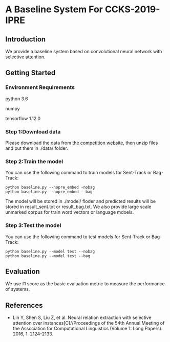 # A Baseline System For CCKS-2019-IPRE

## Introduction
We provide a baseline system based on convolutional neural network with selective attention.

## Getting Started
### Environment Requirements
python 3.6

numpy

tensorflow 1.12.0

### Step 1:Download data
Please download the data from [the competition website](https://biendata.com/competition/ccks_2019_ipre/data/), then unzip files and put them in ./data/ folder.

### Step 2:Train the model
You can use the following command to train models for Sent-Track or Bag-Track:
```linux
python baseline.py --nopre_embed -nobag 
python baseline.py --nopre_embed --bag
```
The model will be stored in ./model/ floder and predicted results will be stored in result_sent.txt or result_bag.txt. We also provide large scale unmarked corpus for train word vectors or language mdoels.
### Step 3:Test the model
You can use the following command to test models for Sent-Track or Bag-Track:
```linux
python baseline.py --model test --nobag 
python baseline.py --model test --bag
```
## Evaluation
We use f1 score as the basic evaluation metric to measure the performance of systems. 
## References
* Lin Y, Shen S, Liu Z, et al. Neural relation extraction with selective attention over instances[C]//Proceedings of the 54th Annual Meeting of the Association for Computational Linguistics (Volume 1: Long Papers). 2016, 1: 2124-2133.
